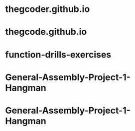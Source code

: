 # thegcoder.github.io
# thegcode.github.io
# function-drills-exercises
# General-Assembly-Project-1-Hangman
# General-Assembly-Project-1-Hangman
